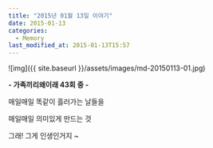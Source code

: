 ```yaml
---
title: "2015년 01월 13일 이야기"
date: 2015-01-13
categories:
  - Memory
last_modified_at: 2015-01-13T15:57
---
```


![img]({{ site.baseurl }}/assets/images/md-20150113-01.jpg)

**- 가족끼리왜이래 43회 중 -**

매일매일 똑같이 흘러가는 날들을 

매일매일 의미있게 만드는 것 

그래! 그게 인생인거지 ~ 